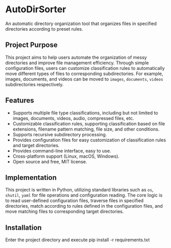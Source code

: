 # AutoDirSorter

An automatic directory organization tool that organizes files in specified directories according to preset rules.

## Project Purpose

This project aims to help users automate the organization of messy directories and improve file management efficiency. Through simple configuration files, users can customize classification rules to automatically move different types of files to corresponding subdirectories. For example, images, documents, and videos can be moved to `images`, `documents`, `videos` subdirectories respectively.

## Features

* Supports multiple file type classifications, including but not limited to images, documents, videos, audio, compressed files, etc.
* Customizable classification rules, supporting classification based on file extensions, filename pattern matching, file size, and other conditions.
* Supports recursive subdirectory processing.
* Provides configuration files for easy customization of classification rules and target directories.
* Provides command-line interface, easy to use.
* Cross-platform support (Linux, macOS, Windows).
* Open source and free, MIT license.

## Implementation

This project is written in Python, utilizing standard libraries such as `os`, `shutil`, `yaml` for file operations and configuration reading. The core logic is to read user-defined configuration files, traverse files in specified directories, match according to rules defined in the configuration files, and move matching files to corresponding target directories.

## Installation

Enter the project directory and execute pip install -r requirements.txt